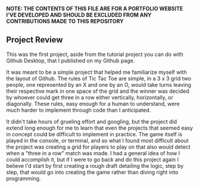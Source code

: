 **NOTE: THE CONTENTS OF THIS FILE ARE FOR A PORTFOLIO WEBSITE I'VE DEVELOPED AND SHOULD BE EXCLUDED FROM ANY CONTRIBUTIONS MADE TO THIS REPOSITORY**

## Project Review
This was the first project, aside from the tutorial project you can do with Github Desktop, that I published on my Github page.

It was meant to be a simple project that helped me familiarize myself with the layout of Github. The rules of Tic Tac Toe are simple, in a 3 x 3 grid two people, one represented by an X and one by an O, would 
take turns leaving their respective mark in one space of the grid and the winner was decided by whoever could get three in a row either vertically, horizontally, or diagonally. These rules, easy enough for a human 
to understand, were much harder to implement through code than I anticipated.

It didn't take hours of grueling effort and googling, but the project did extend long enough for me to learn that even the projects that seemed easy in concept could be difficult to implement in practice. The game itself
is played in the console, or terminal, and so what I found most difficult about the project was creating a grid for players to play on that also would detect when a "three in a row" match was made. I had a general idea of 
how I could accomplish it, but if I were to go back and do this project again I believe I'd start by first creating a rough draft detailing the logic, step by step, that would go into creating the game rather than diving 
right into programming.
